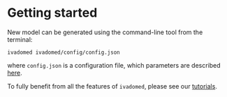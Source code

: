 # Getting started

New model can be generated using the command-line tool from the terminal:

```
ivadomed ivadomed/config/config.json
```

where `config.json` is a configuration file, which parameters are described [here](configuration_file.md).

To fully benefit from all the features of `ivadomed`, please see our [tutorials](tutorials.md).
